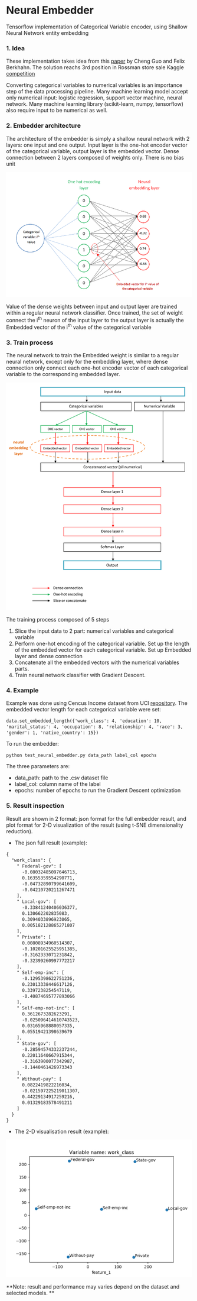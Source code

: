 # Neural Embedder
Tensorflow implementation of Categorical Variable encoder, using Shallow Neural Network entity embedding

### 1. Idea
These implementation takes idea from this [paper](https://arxiv.org/abs/1604.06737) by Cheng Guo and Felix Berkhahn. The solution reachs 3rd position in Rossman store sale Kaggle [competition](https://www.kaggle.com/c/rossmann-store-sales)

Converting categorical variables to numerical variables is an importance step of the data processing pipeline. Many machine learning model accept only numerical input: logistic regression, support vector machine, neural network. Many machine learning library (scikit-learn, numpy, tensorflow) also require input to be numerical as well.

### 2. Embedder architecture
The architecture of the embedder is simply a shallow neural network with 2 layers: one input and one output. Input layer is the one-hot encoder vector of the categorical variable, output layer is the embedded vector. Dense connection between 2 layers composed of weights only. There is no bias unit

![Embedder layer](https://github.com/phamdinhthang/neural_embedder/blob/master/misc/embedding_layer.png "")

Value of the dense weights between input and output layer are trained within a regular neural network classifier. Once trained, the set of weight connect the i<sup>th</sup> neuron of the input layer to the output layer is actually the Embedded vector of the i<sup>th</sup> value of the categorical variable

### 3. Train process
The neural network to train the Embedded weight is similar to a regular neural network, except only for the embedding layer, where dense connection only connect each one-hot encoder vector of each categorical variable to the corresponding embedded layer.

![Train architecture](https://github.com/phamdinhthang/neural_embedder/blob/master/misc/embedder_architecture.png "")

The training process composed of 5 steps
1. Slice the input data to 2 part: numerical variables and categorical variable
2. Perform one-hot encoding of the categorical variable. Set up the length of the embedded vector for each categorical variable. Set up Embedded layer and dense connection
4. Concatenate all the embedded vectors with the numerical variables parts.
5. Train neural network classifier with Gradient Descent.

### 4. Example
Example was done using Cencus Income dataset from UCI [repository](https://archive.ics.uci.edu/ml/datasets/census+income).
The embedded vector length for each categorical variable were set:

```
data.set_embedded_length({'work_class': 4, 'education': 10, 'marital_status': 4, 'occupation': 8, 'relationship': 4, 'race': 3, 'gender': 1, 'native_country': 15})
```

To run the embedder:
```
python test_neural_embedder.py data_path label_col epochs
```

The three parameters are:
* data_path: path to the .csv dataset file
* label_col: column name of the label
* epochs: number of epochs to run the Gradient Descent optimization

### 5. Result inspection
Result are shown in 2 format: json format for the full embedder result, and plot format for 2-D visualization of the result (using t-SNE dimensionality reduction).

* The json full result (example):
```
{
  "work_class": {
    " Federal-gov": [
      -0.08032485097646713,
      0.16355359554290771,
      -0.04732890799641609,
      -0.04210720211267471
    ],
    " Local-gov": [
      -0.33841240406036377,
      0.130662202835083,
      0.3094033896923065,
      0.005182128865271807
    ],
    " Private": [
      0.00808934960514307,
      -0.10201625525951385,
      -0.3162333071231842,
      -0.32399260997772217
    ],
    " Self-emp-inc": [
      -0.1295398622751236,
      0.23013338446617126,
      0.3397238254547119,
      -0.40874695777893066
    ],
    " Self-emp-not-inc": [
      0.3612673282623291,
      -0.025096414610743523,
      0.03165968880057335,
      0.05519421398639679
    ],
    " State-gov": [
      -0.28594574332237244,
      0.22011640667915344,
      -0.3163900077342987,
      -0.1440461426973343
    ],
    " Without-pay": [
      0.0822419822216034,
      -0.021597225219011307,
      0.44229134917259216,
      0.01329183578491211
    ]
  }
}
```

* The 2-D visualisation result (example):

![Result visualization](https://github.com/phamdinhthang/neural_embedder/blob/master/misc/work_class.png "")

**Note: result and performance may varies depend on the dataset and selected models. **

